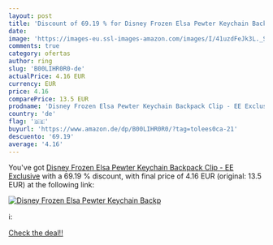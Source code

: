 ```yaml
---
layout: post
title: 'Discount of 69.19 % for Disney Frozen Elsa Pewter Keychain Backp'
date: 
image: 'https://images-eu.ssl-images-amazon.com/images/I/41uzdFeJk3L._SL200_.jpg'
comments: true
category: ofertas
author: ring
slug: 'B00LIHR0R0-de'
actualPrice: 4.16 EUR
currency: EUR
price: 4.16
comparePrice: 13.5 EUR
prodname: 'Disney Frozen Elsa Pewter Keychain Backpack Clip - EE Exclusive'
country: 'de'
flag: '🇩🇪'
buyurl: 'https://www.amazon.de/dp/B00LIHR0R0/?tag=tolees0ca-21'
descuento: '69.19'
average: '4.16'
---
```


You've got [Disney Frozen Elsa Pewter Keychain Backpack Clip - EE Exclusive](https://www.amazon.de/dp/B00LIHR0R0/?tag=tolees0ca-21) with a  69.19 % discount, with final price of 4.16 EUR (original: 13.5 EUR) at the following link:

[![Disney Frozen Elsa Pewter Keychain Backp](https://images-eu.ssl-images-amazon.com/images/I/41uzdFeJk3L._SL200_.jpg)](https://www.amazon.de/dp/B00LIHR0R0/?tag=tolees0ca-21)

ℹ️:


[Check the deal!!](https://www.amazon.de/dp/B00LIHR0R0/?tag=tolees0ca-21)
